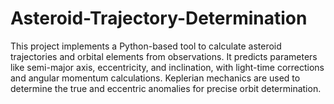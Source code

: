 # Asteroid-Trajectory-Determination
This project implements a Python-based tool to calculate asteroid trajectories and orbital elements from observations. It predicts parameters like semi-major axis, eccentricity, and inclination, with light-time corrections and angular momentum calculations. Keplerian mechanics are used to determine the true and eccentric anomalies for precise orbit determination.
